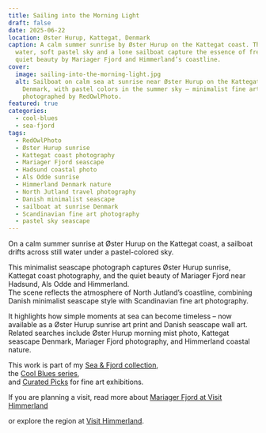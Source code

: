 ```yaml
---
title: Sailing into the Morning Light
draft: false
date: 2025-06-22
location: Øster Hurup, Kattegat, Denmark
caption: A calm summer sunrise by Øster Hurup on the Kattegat coast. The still
  water, soft pastel sky and a lone sailboat capture the essence of freedom and
  quiet beauty by Mariager Fjord and Himmerland’s coastline.
cover:
  image: sailing-into-the-morning-light.jpg
  alt: Sailboat on calm sea at sunrise near Øster Hurup on the Kattegat coast,
    Denmark, with pastel colors in the summer sky – minimalist fine art seascape
    photographed by RedOwlPhoto.
featured: true
categories:
  - cool-blues
  - sea-fjord
tags:
  - RedOwlPhoto
  - Øster Hurup sunrise
  - Kattegat coast photography
  - Mariager Fjord seascape
  - Hadsund coastal photo
  - Als Odde sunrise
  - Himmerland Denmark nature
  - North Jutland travel photography
  - Danish minimalist seascape
  - sailboat at sunrise Denmark
  - Scandinavian fine art photography
  - pastel sky seascape
---
```

On a calm summer sunrise at Øster Hurup on the Kattegat coast, a sailboat drifts across still water under a pastel-colored sky.  

This minimalist seascape photograph captures Øster Hurup sunrise, Kattegat coast photography, and the quiet beauty of Mariager Fjord near Hadsund, Als Odde and Himmerland.  
The scene reflects the atmosphere of North Jutland’s coastline, combining Danish minimalist seascape style with Scandinavian fine art photography.  

It highlights how simple moments at sea can become timeless – now available as a Øster Hurup sunrise art print and Danish seascape wall art.  
Related searches include Øster Hurup morning mist photo, Kattegat seascape Denmark, Mariager Fjord photography, and Himmerland coastal nature.  

This work is part of my [Sea & Fjord collection](https://redowlphoto.dk/categories/sea-fjord/),  
the [Cool Blues series](https://redowlphoto.dk/categories/cool-blues/),  
and [Curated Picks](https://redowlphoto.dk/categories/curated-picks/) for fine art exhibitions.  

If you are planning a visit, read more about [Mariager Fjord at Visit Himmerland](<>)

or explore the region at [Visit Himmerland](<>).

<!--more-->
